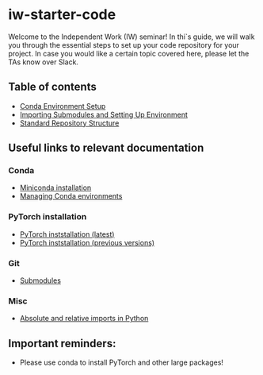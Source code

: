# iw-starter-code

Welcome to the Independent Work (IW) seminar! In thi`s guide, we will walk you through the essential steps to set up your code repository for your project. In case you would like a certain topic covered here, please let the TAs know over Slack.

## Table of contents
- [Conda Environment Setup](docs/1-conda-env-setup.md)
- [Importing Submodules and Setting Up Environment](docs/2-submodules.md)
- [Standard Repository Structure](docs/3-repo-structure.md)

## Useful links to relevant documentation

### Conda
- [Miniconda installation](https://docs.conda.io/en/latest/miniconda.html)
- [Managing Conda environments](https://conda.io/projects/conda/en/latest/user-guide/tasks/manage-environments.html)

### PyTorch installation
- [PyTorch inststallation (latest)](https://pytorch.org/get-started/locally/)
- [PyTorch inststallation (previous versions)](https://pytorch.org/get-started/previous-versions/)

### Git
- [Submodules](https://git-scm.com/book/en/v2/Git-Tools-Submodules)

### Misc
- [Absolute and relative imports in Python](https://realpython.com/absolute-vs-relative-python-imports/)


## Important reminders:
- Please use conda to install PyTorch and other large packages!
